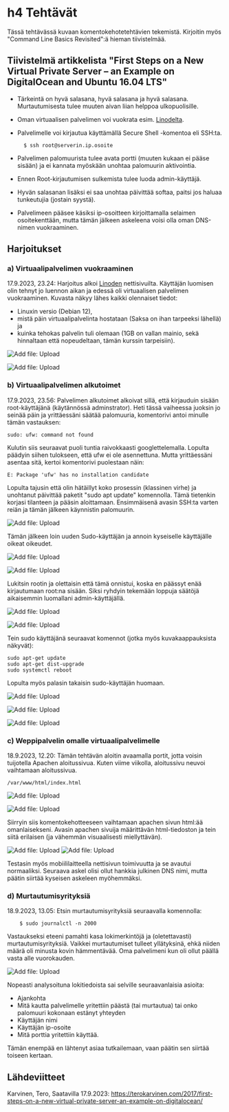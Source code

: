 # h4 Tehtävät

Tässä tehtävässä kuvaan komentokehotetehtävien tekemistä. Kirjoitin myös "Command Line Basics Revisited":ä hieman tiivistelmää.

## Tiivistelmä artikkelista "First Steps on a New Virtual Private Server – an Example on DigitalOcean and Ubuntu 16.04 LTS"

- Tärkeintä on hyvä salasana, hyvä salasana ja hyvä salasana. Murtautumisesta tulee muuten aivan liian helppoa ulkopuolisille.
- Oman virtuaalisen palvelimen voi vuokrata esim. [Linodelta](https://www.linode.com/).
- Palvelimelle voi kirjautua käyttämällä Secure Shell -komentoa eli SSH:ta.
  
        $ ssh root@serverin.ip.osoite
  
- Palvelimen palomuurista tulee avata portti (muuten kukaan ei pääse sisään) ja ei kannata myöskään unohtaa palomuurin aktivointia.
- Ennen Root-kirjautumisen sulkemista tulee luoda admin-käyttäjä.
- Hyvän salasanan lisäksi ei saa unohtaa päivittää softaa, paitsi jos haluaa tunkeutujia (jostain syystä).
- Palvelimeen pääsee käsiksi ip-osoitteen kirjoittamalla selaimen osoitekenttään, mutta tämän jälkeen askeleena voisi olla oman DNS-nimen vuokraaminen.



## Harjoitukset

### a) Virtuaalipalvelimen vuokraaminen

17.9.2023, 23.24:
Harjoitus alkoi [Linoden](https://www.linode.com/) nettisivuilta. Käyttäjän luomisen olin tehnyt jo luennon aikan ja edessä oli virtuaalisen palvelimen vuokraaminen. Kuvasta näkyy lähes kaikki olennaiset tiedot: 
- Linuxin versio (Debian 12),
- mistä päin virtuaalipalvelinta hostataan (Saksa on ihan tarpeeksi lähellä) ja
- kuinka tehokas palvelin tuli olemaan (1GB on vallan mainio, sekä hinnaltaan että nopeudeltaan, tämän kurssin tarpeisiin).

    

![Add file: Upload](a1MuistinMäärä.png)


![Add file: Upload](a2Toimii.png)



### b) Virtuaalipalvelimen alkutoimet

17.9.2023, 23.56:
Palvelimen alkutoimet alkoivat sillä, että kirjauduin sisään root-käyttäjänä (käytännössä adminstrator). Heti tässä vaiheessa juoksin jo seinää päin ja yrittäessäni säätää palomuuria, komentorivi antoi minulle tämän vastauksen:

    sudo: ufw: command not found

Kulutin siis seuraavat puoli tuntia raivokkaasti googlettelemalla. Lopulta päädyin siihen tulokseen, että ufw ei ole asennettuna. Mutta yrittäessäni asentaa sitä, kertoi komentorivi puolestaan näin:

    E: Package 'ufw' has no installation candidate

Lopulta tajusin että olin hätäillyt koko prosessin (klassinen virhe) ja unohtanut päivittää paketit "sudo apt update" komennolla. Tämä tietenkin korjasi tilanteen ja pääsin aloittamaan. Ensimmäisenä avasin SSH:ta varten 
reiän ja tämän jälkeen käynnistin palomuurin.


![Add file: Upload](b1RootFirewall.png)



Tämän jälkeen loin uuden Sudo-käyttäjän ja annoin kyseiselle käyttäjälle oikeat oikeudet.


![Add file: Upload](b2RootSudoUser.png)

![Add file: Upload](b3RootSudoUserSudo.png)



Lukitsin rootin ja olettaisin että tämä onnistui, koska en päässyt enää kirjautumaan root:na sisään. Siksi ryhdyin tekemään loppuja säätöjä aikaisemmin luomallani admin-käyttäjällä.


![Add file: Upload](b4RootLock.png)

![Add file: Upload](b5RootTaco.png)


Tein sudo käyttäjänä seuraavat komennot (jotka myös kuvakaappauksista näkyvät):

    sudo apt-get update
    sudo apt-get dist-upgrade
    sudo systemctl reboot

Lopulta myös palasin takaisin sudo-käyttäjän huomaan.

![Add file: Upload](b6SudoUpdates.png)

![Add file: Upload](b7SudoReboot.png)

![Add file: Upload](b8ReEntry.png)



### c) Weppipalvelin omalle virtuaalipalvelimelle

18.9.2023, 12.20:
Tämän tehtävän aloitin avaamalla portit, jotta voisin tuijotella Apachen aloitussivua. Kuten viime viikolla, aloitussivu neuvoi vaihtamaan aloitussivua.

    /var/www/html/index.html


![Add file: Upload](c1PorttienAvaaminenStatus.png)

![Add file: Upload](c2NettisivuAuki.png)



Siirryin siis komentokehotteeseen vaihtamaan apachen sivun html:ää omanlaisekseni. Avasin apachen sivuija määrittävän html-tiedoston ja tein siitä erilaisen (ja vähemmän visuaalisesti miellyttävän).


![Add file: Upload](c3HTML.png)
![Add file: Upload](c4Toimii.png)



Testasin myös mobiililaitteella nettisivun toimivuutta ja se avautui normaaliksi. Seuraava askel olisi ollut hankkia julkinen DNS nimi, mutta päätin siirtää kyseisen askeleen myöhemmäksi.




### d) Murtautumisyrityksiä

18.9.2023, 13.05:
Etsin murtautumisyrityksiä seuraavalla komennolla:

        $ sudo journalctl -n 2000


Vastaukseksi eteeni pamahti kasa lokimerkintöjä ja (oletettavasti) murtautumisyrityksiä. Vaikkei murtautumiset tulleet yllätyksinä, ehkä niiden määrä oli minusta kovin hämmentävää. Oma palvelimeni kun oli ollut päällä vasta alle vuorokauden.


![Add file: Upload](d1Murtautumisia.png)



Nopeasti analysoituna lokitiedoista sai selville seuraavanlaisia asioita:
- Ajankohta
- Mitä kautta palvelimelle yritettiin päästä (tai murtautua) tai onko palomuuri kokonaan estänyt yhteyden
- Käyttäjän nimi
- Käyttäjän ip-osoite
- Mitä porttia yritettiin käyttää.


Tämän enempää en lähtenyt asiaa tutkailemaan, vaan päätin sen siirtää toiseen kertaan.



## Lähdeviitteet

Karvinen, Tero, Saatavilla 17.9.2023: https://terokarvinen.com/2017/first-steps-on-a-new-virtual-private-server-an-example-on-digitalocean/

